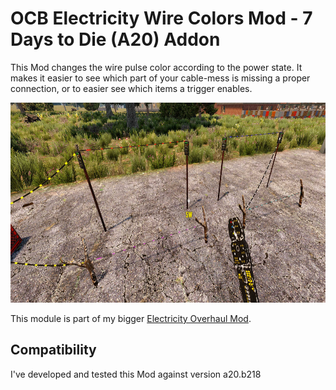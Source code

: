 # OCB Electricity Wire Colors Mod - 7 Days to Die (A20) Addon

This Mod changes the wire pulse color according to the power state.
It makes it easier to see which part of your cable-mess is missing
a proper connection, or to easier see which items a trigger enables.

<img src="Screens/game-wire-colors.jpg" alt="Wire Colors shown in-game" height="320"/>

This module is part of my bigger [Electricity Overhaul Mod][1].

## Compatibility

I've developed and tested this Mod against version a20.b218

[1]: https://github.com/OCB7D2D/ElectricityOverhaul